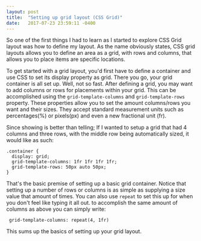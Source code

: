 ```yaml
---
layout: post
title:  "Setting up grid layout (CSS Grid)"
date:   2017-07-23 23:59:11 -0400
---
```


So one of the first things I had to learn as I started to explore CSS Grid layout was how to define my layout. As the name obviously states, CSS grid layouts allows you to define an area as a grid, with rows and columns, that allows you to place items are specific locations.

To get started with a grid layout, you'd first have to define a container and use CSS to set its display property as grid. There you go, your grid container is all set up. Well, not so fast. After defining a grid, you may want to add columns or rows for placements within your grid. This can be accomplished using the `grid-template-columns` and `grid-template-rows` property. These properties allow you to set the amount columns/rows you want and their sizes. They accept standard measurement units such as percentages(%) or pixels(px) and even a new fractional unit (fr). 

Since showing is better than telling; If I wanted to setup a grid that had 4 columns and three rows, with the middle row being automatically sized, it would like as such:

```
.container {
  display: grid;
  grid-template-columns: 1fr 1fr 1fr 1fr;
  grid-template-rows: 50px auto 50px;
}
```

That's the basic premise of setting up a basic grid container. Notice that setting up a number of rows or columns is as simple as supplying a size value that amount of times. You can also use `repeat` to set this up for when you don't feel like typing it all out. to accomplish the same amount of columns as above you can simply write:

` grid-template-columns: repeat(4, 1fr)` 

This sums up the basics of setting up your grid layout.
